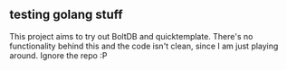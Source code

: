 ## testing golang stuff

This project aims to try out BoltDB and quicktemplate.
There's no functionality behind this and the code isn't clean, since I am
just playing around. Ignore the repo :P
